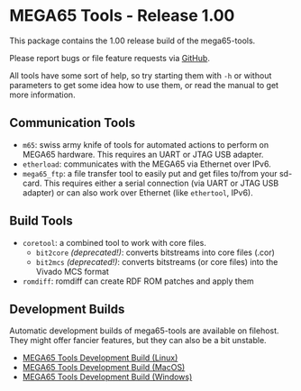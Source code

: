 
# MEGA65 Tools - Release 1.00

This package contains the 1.00 release build of the mega65-tools.

Please report bugs or file feature requests via
[GitHub](https://github.com/MEGA65/mega65-tools/issues).

All tools have some sort of help, so try starting them with `-h` or without
parameters to get some idea how to use them, or read the manual to get more
information.

## Communication Tools

- `m65`: swiss army knife of tools for automated actions to perform on MEGA65
  hardware. This requires an UART or JTAG USB adapter.
- `etherload`: communicates with the MEGA65 via Ethernet over IPv6.
- `mega65_ftp`: a file transfer tool to easily put and get files to/from your sd-card.
  This requires either a serial connection (via UART or JTAG USB adapter) or can also
  work over Ethernet (like `ethertool`, IPv6).

## Build Tools

- `coretool`: a combined tool to work with core files.
  - `bit2core` *(deprecated!)*: converts bitstreams into core files (.cor)
  - `bit2mcs` *(deprecated!)*: converts bitstreams (or core files) into the Vivado MCS format
- `romdiff`: romdiff can create RDF ROM patches and apply them

## Development Builds

Automatic development builds of mega65-tools are available on filehost. They
might offer fancier features, but they can also be a bit unstable.

- [MEGA65 Tools Development Build (Linux)](https://files.mega65.org?id=2b7bd912-1181-447c-a489-223f16b764c1)
- [MEGA65 Tools Development Build (MacOS)](https://files.mega65.org?id=7d96641c-b306-49cf-80ff-ea1e5d00c9d1)
- [MEGA65 Tools Development Build (Windows)](https://files.mega65.org?id=658322fd-e586-4b4f-a991-89470b269b4a)
